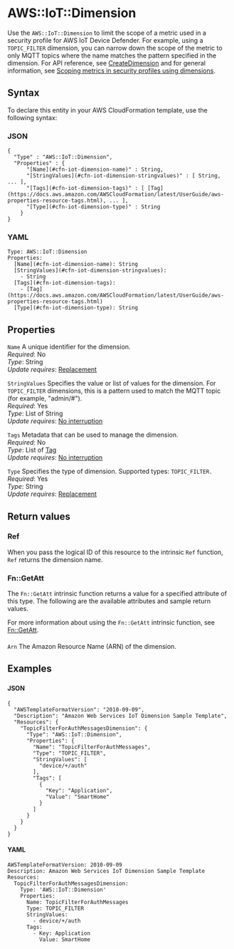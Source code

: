 # AWS::IoT::Dimension<a name="aws-resource-iot-dimension"></a>

Use the `AWS::IoT::Dimension` to limit the scope of a metric used in a security profile for AWS IoT Device Defender\. For example, using a `TOPIC_FILTER` dimension, you can narrow down the scope of the metric to only MQTT topics where the name matches the pattern specified in the dimension\. For API reference, see [CreateDimension](https://docs.aws.amazon.com/iot/latest/apireference/API_CreateDimension.html) and for general information, see [Scoping metrics in security profiles using dimensions](https://docs.aws.amazon.com/iot/latest/developerguide/scoping-security-behavior.html)\.

## Syntax<a name="aws-resource-iot-dimension-syntax"></a>

To declare this entity in your AWS CloudFormation template, use the following syntax:

### JSON<a name="aws-resource-iot-dimension-syntax.json"></a>

```
{
  "Type" : "AWS::IoT::Dimension",
  "Properties" : {
      "[Name](#cfn-iot-dimension-name)" : String,
      "[StringValues](#cfn-iot-dimension-stringvalues)" : [ String, ... ],
      "[Tags](#cfn-iot-dimension-tags)" : [ [Tag](https://docs.aws.amazon.com/AWSCloudFormation/latest/UserGuide/aws-properties-resource-tags.html), ... ],
      "[Type](#cfn-iot-dimension-type)" : String
    }
}
```

### YAML<a name="aws-resource-iot-dimension-syntax.yaml"></a>

```
Type: AWS::IoT::Dimension
Properties:
  [Name](#cfn-iot-dimension-name): String
  [StringValues](#cfn-iot-dimension-stringvalues):
    - String
  [Tags](#cfn-iot-dimension-tags):
    - [Tag](https://docs.aws.amazon.com/AWSCloudFormation/latest/UserGuide/aws-properties-resource-tags.html)
  [Type](#cfn-iot-dimension-type): String
```

## Properties<a name="aws-resource-iot-dimension-properties"></a>

`Name` <a name="cfn-iot-dimension-name"></a>
A unique identifier for the dimension\.  
_Required_: No  
_Type_: String  
_Update requires_: [Replacement](https://docs.aws.amazon.com/AWSCloudFormation/latest/UserGuide/using-cfn-updating-stacks-update-behaviors.html#update-replacement)

`StringValues` <a name="cfn-iot-dimension-stringvalues"></a>
Specifies the value or list of values for the dimension\. For `TOPIC_FILTER` dimensions, this is a pattern used to match the MQTT topic \(for example, "admin/\#"\)\.  
_Required_: Yes  
_Type_: List of String  
_Update requires_: [No interruption](https://docs.aws.amazon.com/AWSCloudFormation/latest/UserGuide/using-cfn-updating-stacks-update-behaviors.html#update-no-interrupt)

`Tags` <a name="cfn-iot-dimension-tags"></a>
Metadata that can be used to manage the dimension\.  
_Required_: No  
_Type_: List of [Tag](https://docs.aws.amazon.com/AWSCloudFormation/latest/UserGuide/aws-properties-resource-tags.html)  
_Update requires_: [No interruption](https://docs.aws.amazon.com/AWSCloudFormation/latest/UserGuide/using-cfn-updating-stacks-update-behaviors.html#update-no-interrupt)

`Type` <a name="cfn-iot-dimension-type"></a>
Specifies the type of dimension\. Supported types: `TOPIC_FILTER.`  
_Required_: Yes  
_Type_: String  
_Update requires_: [Replacement](https://docs.aws.amazon.com/AWSCloudFormation/latest/UserGuide/using-cfn-updating-stacks-update-behaviors.html#update-replacement)

## Return values<a name="aws-resource-iot-dimension-return-values"></a>

### Ref<a name="aws-resource-iot-dimension-return-values-ref"></a>

When you pass the logical ID of this resource to the intrinsic `Ref` function, `Ref` returns the dimension name\.

### Fn::GetAtt<a name="aws-resource-iot-dimension-return-values-fn--getatt"></a>

The `Fn::GetAtt` intrinsic function returns a value for a specified attribute of this type\. The following are the available attributes and sample return values\.

For more information about using the `Fn::GetAtt` intrinsic function, see [Fn::GetAtt](https://docs.aws.amazon.com/AWSCloudFormation/latest/UserGuide/intrinsic-function-reference-getatt.html)\.

#### <a name="aws-resource-iot-dimension-return-values-fn--getatt-fn--getatt"></a>

`Arn` <a name="Arn-fn::getatt"></a>
The Amazon Resource Name \(ARN\) of the dimension\.

## Examples<a name="aws-resource-iot-dimension--examples"></a>

### <a name="aws-resource-iot-dimension--examples--"></a>

#### JSON<a name="aws-resource-iot-dimension--examples----json"></a>

```
{
  "AWSTemplateFormatVersion": "2010-09-09",
  "Description": "Amazon Web Services IoT Dimension Sample Template",
  "Resources": {
    "TopicFilterForAuthMessagesDimension": {
      "Type": "AWS::IoT::Dimension",
      "Properties": {
        "Name": "TopicFilterForAuthMessages",
        "Type": "TOPIC_FILTER",
        "StringValues": [
          "device/+/auth"
        ],
        "Tags": [
          {
            "Key": "Application",
            "Value": "SmartHome"
          }
        ]
      }
    }
  }
}
```

#### YAML<a name="aws-resource-iot-dimension--examples----yaml"></a>

```
AWSTemplateFormatVersion: 2010-09-09
Description: Amazon Web Services IoT Dimension Sample Template
Resources:
  TopicFilterForAuthMessagesDimension:
    Type: 'AWS::IoT::Dimension'
    Properties:
      Name: TopicFilterForAuthMessages
      Type: TOPIC_FILTER
      StringValues:
        - device/+/auth
      Tags:
        - Key: Application
          Value: SmartHome
```
